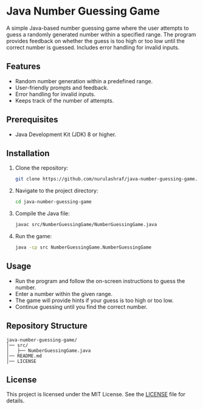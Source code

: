 # Java Number Guessing Game

A simple Java-based number guessing game where the user attempts to guess a randomly generated number within a specified range. The program provides feedback on whether the guess is too high or too low until the correct number is guessed. Includes error handling for invalid inputs.

## Features
- Random number generation within a predefined range.
- User-friendly prompts and feedback.
- Error handling for invalid inputs.
- Keeps track of the number of attempts.

## Prerequisites
- Java Development Kit (JDK) 8 or higher.

## Installation
1. Clone the repository:
   ```sh
   git clone https://github.com/nurulashraf/java-number-guessing-game.git
   ```
2. Navigate to the project directory:
   ```sh
   cd java-number-guessing-game
   ```
3. Compile the Java file:
   ```sh
   javac src/NumberGuessingGame/NumberGuessingGame.java
   ```
4. Run the game:
   ```sh
   java -cp src NumberGuessingGame.NumberGuessingGame
   ```

## Usage
- Run the program and follow the on-screen instructions to guess the number.
- Enter a number within the given range.
- The game will provide hints if your guess is too high or too low.
- Continue guessing until you find the correct number.

## Repository Structure
```
java-number-guessing-game/
│── src/
│   ├── NumberGuessingGame.java
│── README.md
│── LICENSE
```

## License
This project is licensed under the MIT License. See the [LICENSE](LICENSE) file for details.


